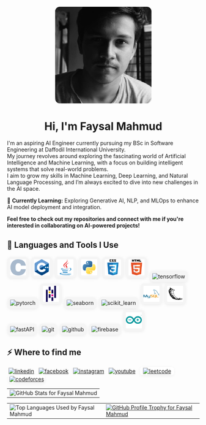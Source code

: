 <p align="center">
  <img src="faysal.jpg" alt="Profile Background" width="50%" style="border-radius:12px;" />
</p>

<h1 align="center">Hi, I'm Faysal Mahmud</h1>

<p>
I'm an aspiring AI Engineer currently pursuing my BSc in Software Engineering at Daffodil International University.<br>
My journey revolves around exploring the fascinating world of Artificial Intelligence and Machine Learning, with a focus on building intelligent systems that solve real-world problems.<br>
I aim to grow my skills in Machine Learning, Deep Learning, and Natural Language Processing, and I’m always excited to dive into new challenges in the AI space.
</p>

<p>
🌱 <b>Currently Learning:</b> Exploring Generative AI, NLP, and MLOps to enhance AI model deployment and integration.
</p>

<p>
<b>Feel free to check out my repositories and connect with me if you're interested in collaborating on AI-powered projects!</b>
</p>
<h2>🚀 Languages and Tools I Use</h2>
<p>
  <img src="https://raw.githubusercontent.com/devicons/devicon/master/icons/c/c-original.svg" alt="c" width="42" height="42" style="background:#f5f5f5; border-radius:8px; box-shadow:0 2px 8px rgba(0,0,0,0.08); padding:6px; margin:2px;" />
  <img src="https://raw.githubusercontent.com/devicons/devicon/master/icons/cplusplus/cplusplus-original.svg" alt="c++" width="42" height="42" style="background:#f5f5f5; border-radius:8px; box-shadow:0 2px 8px rgba(0,0,0,0.08); padding:6px; margin:2px;" />
  <img src="https://raw.githubusercontent.com/devicons/devicon/master/icons/java/java-original.svg" alt="java" width="42" height="42" style="background:#f5f5f5; border-radius:8px; box-shadow:0 2px 8px rgba(0,0,0,0.08); padding:6px; margin:2px;" />
  <img src="https://raw.githubusercontent.com/devicons/devicon/master/icons/python/python-original.svg" alt="python" width="42" height="42" style="background:#f5f5f5; border-radius:8px; box-shadow:0 2px 8px rgba(0,0,0,0.08); padding:6px; margin:2px;" />
  <img src="https://raw.githubusercontent.com/devicons/devicon/master/icons/css3/css3-original-wordmark.svg" alt="css3" width="42" height="42" style="background:#f5f5f5; border-radius:8px; box-shadow:0 2px 8px rgba(0,0,0,0.08); padding:6px; margin:2px;" />
  <img src="https://raw.githubusercontent.com/devicons/devicon/master/icons/html5/html5-original-wordmark.svg" alt="html5" width="42" height="42" style="background:#f5f5f5; border-radius:8px; box-shadow:0 2px 8px rgba(0,0,0,0.08); padding:6px; margin:2px;" />
  <img src="https://www.vectorlogo.zone/logos/tensorflow/tensorflow-icon.svg" alt="tensorflow" width="42" height="42" style="background:#f5f5f5; border-radius:8px; box-shadow:0 2px 8px rgba(0,0,0,0.08); padding:6px; margin:2px;" />
  <img src="https://www.vectorlogo.zone/logos/pytorch/pytorch-icon.svg" alt="pytorch" width="42" height="42" style="background:#f5f5f5; border-radius:8px; box-shadow:0 2px 8px rgba(0,0,0,0.08); padding:6px; margin:2px;" />
  <img src="https://raw.githubusercontent.com/devicons/devicon/2ae2a900d2f041da66e950e4d48052658d850630/icons/pandas/pandas-original.svg" alt="pandas" width="42" height="42" style="background:#f5f5f5; border-radius:8px; box-shadow:0 2px 8px rgba(0,0,0,0.08); padding:6px; margin:2px;" />
  <img src="https://seaborn.pydata.org/_images/logo-mark-lightbg.svg" alt="seaborn" width="42" height="42" style="background:#f5f5f5; border-radius:8px; box-shadow:0 2px 8px rgba(0,0,0,0.08); padding:6px; margin:2px;" />
  <img src="https://upload.wikimedia.org/wikipedia/commons/0/05/Scikit_learn_logo_small.svg" alt="scikit_learn" width="42" height="42" style="background:#f5f5f5; border-radius:8px; box-shadow:0 2px 8px rgba(0,0,0,0.08); padding:6px; margin:2px;" />
  <img src="https://raw.githubusercontent.com/devicons/devicon/master/icons/mysql/mysql-original-wordmark.svg" alt="mysql" width="42" height="42" style="background:#f5f5f5; border-radius:8px; box-shadow:0 2px 8px rgba(0,0,0,0.08); padding:6px; margin:2px;" />
  <img src="https://raw.githubusercontent.com/devicons/devicon/master/icons/flask/flask-original.svg" alt="flask" width="42" height="42" style="background:#f5f5f5; border-radius:8px; box-shadow:0 2px 8px rgba(0,0,0,0.08); padding:6px; margin:2px;" />
  <img src="https://simpleicons.org/icons/fastapi.svg" alt="fastAPI" width="42" height="42" style="background:#f5f5f5; border-radius:8px; box-shadow:0 2px 8px rgba(0,0,0,0.08); padding:6px; margin:2px;" />
  <img src="https://www.vectorlogo.zone/logos/git-scm/git-scm-icon.svg" alt="git" width="42" height="42" style="background:#f5f5f5; border-radius:8px; box-shadow:0 2px 8px rgba(0,0,0,0.08); padding:6px; margin:2px;" />
  <img src="https://simpleicons.org/icons/github.svg" alt="github" width="42" height="42" style="background:#f5f5f5; border-radius:8px; box-shadow:0 2px 8px rgba(0,0,0,0.08); padding:6px; margin:2px;" />
  <img src="https://www.vectorlogo.zone/logos/firebase/firebase-icon.svg" alt="firebase" width="42" height="42" style="background:#f5f5f5; border-radius:8px; box-shadow:0 2px 8px rgba(0,0,0,0.08); padding:6px; margin:2px;" />
  <img src="https://raw.githubusercontent.com/devicons/devicon/master/icons/arduino/arduino-original.svg" alt="arduino" width="42" height="42" style="background:#f5f5f5; border-radius:8px; box-shadow:0 2px 8px rgba(0,0,0,0.08); padding:6px; margin:2px;" />
</p>
<h2>⚡️ Where to find me</h2>
<p>
  <a target="_blank" href="https://www.linkedin.com/in/faysal-mahmud-300897226/" style="display: inline-block;">
    <img src="https://img.shields.io/badge/linkedin-logo?style=for-the-badge&logo=linkedin&logoColor=white&color=%230a77b6" alt="linkedin" height="32" style="vertical-align:middle; margin:0 4px;" />
  </a>
  <a target="_blank" href="https://www.facebook.com/share/1GC3R9xeNK/" style="display: inline-block;">
    <img src="https://img.shields.io/badge/facebook-logo?style=for-the-badge&logo=facebook&logoColor=white&color=%230866ff" alt="facebook" height="32" style="vertical-align:middle; margin:0 4px;" />
  </a>
  <a target="_blank" href="https://www.instagram.com/faysal_mahmud_sajen" style="display: inline-block;">
    <img src="https://img.shields.io/badge/instagram-logo?style=for-the-badge&logo=instagram&logoColor=white&color=%23F35369" alt="instagram" height="32" style="vertical-align:middle; margin:0 4px;" />
  </a>
  <a target="_blank" href="https://www.youtube.com/@faysalmahmud7248" style="display: inline-block;">
    <img src="https://img.shields.io/badge/youtube-logo?style=for-the-badge&logo=youtube&logoColor=white&color=%23cc0000" alt="youtube" height="32" style="vertical-align:middle; margin:0 4px;" />
  </a>
  <a target="_blank" href="https://leetcode.com/u/faysalmahmud4300/" style="display: inline-block;">
    <img src="https://upload.wikimedia.org/wikipedia/commons/1/19/LeetCode_logo_black.png" alt="leetcode" height="32" style="vertical-align:middle; margin:0 4px; background:#fff; border-radius:6px; box-shadow:0 2px 8px rgba(0,0,0,0.06); padding:2px 8px; object-fit:contain;" />
  </a>
  <a target="_blank" href="https://codeforces.com/profile/_Fx_" style="display: inline-block;">
    <img src="https://cdn.jsdelivr.net/gh/simple-icons/simple-icons/icons/codeforces.svg" alt="codeforces" height="32" style="vertical-align:middle; margin:0 4px; background:#fff; border-radius:6px; box-shadow:0 2px 8px rgba(0,0,0,0.06); padding:2px;" />
  </a>
</p>
<table border="0">
  <tr>
    <td>
      <img src="https://github-readme-stats.vercel.app/api?username=Faysal3010&show_icons=true&locale=en" alt="GitHub Stats for Faysal Mahmud" />
    </td>
    <!-- <td>
      <img src="https://github-readme-streak-stats.herokuapp.com/?user=Faysal3010&" alt="GitHub Streak Stats for Faysal" />
    </td> -->
  </tr>
</table>
<table border="0" style="width:100%;">
  <tr><td text-align:center;>
      <img src="https://github-readme-stats.vercel.app/api/top-langs?username=Faysal3010&show_icons=true&locale=en&layout=compact" alt="Top Languages Used by Faysal Mahmud" style="max-width:100%;" />
    </td>
    <td text-align:center;>
      <a href="https://github.com/ryo-ma/github-profile-trophy">
        <img src="https://github-profile-trophy.vercel.app/?username=Faysal3010" alt="GitHub Profile Trophy for Faysal Mahmud" style="max-width:100%;"/>
      </a>
    </td>
  </tr>
</table>